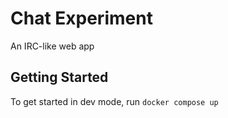 # Chat Experiment

An IRC-like web app

## Getting Started

To get started in dev mode, run `docker compose up`

